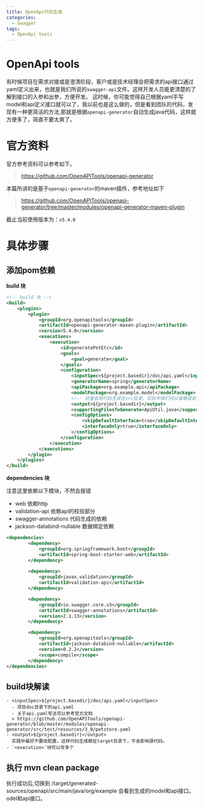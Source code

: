 ```yaml
---
title: OpenApi代码生成
categories:
  - Swagger
tags:
  - OpenApi tools
---
```



# OpenApi tools
有时候项目在需求对接或是澄清阶段，客户或是技术经理会把需求的api接口通过yaml定义出来，也就是我们所说的`swagger-api`文件。这样开发人员能更清楚的了解到接口的入参和出参，方便开发。
这时候，你可能觉得自己根据yaml手写model和api定义接口就可以了，我以前也是这么做的，但是看到团队的代码，发现有一种更简洁的方法,那就是根据`openapi-generator`自动生成java代码，这样就方便多了，简直不要太爽了。

# 官方资料
官方参考资料可以参考如下。
> https://github.com/OpenAPITools/openapi-generator

本篇所讲的是基于`openapi-generator`的maven插件，参考地址如下
> https://github.com/OpenAPITools/openapi-generator/tree/master/modules/openapi-generator-maven-plugin

截止当前使用版本为：`v5.4.0`

# 具体步骤

## 添加pom依赖
**build 块**
```xml
<!-- build 块 -->
<build>
    <plugins>
        <plugin>
            <groupId>org.openapitools</groupId>
            <artifactId>openapi-generator-maven-plugin</artifactId>
            <version>5.4.0</version>
            <executions>
                <execution>
                    <id>generatePetEtc</id>
                    <goals>
                        <goal>generate</goal>
                    </goals>
                    <configuration>
                        <inputSpec>${project.basedir}/doc/api.yaml</inputSpec>
                        <generatorName>spring</generatorName>
                        <apiPackage>org.example.api</apiPackage>
                        <modelPackage>org.example.model</modelPackage>
                        <!-- 这里会将代码生成在src目录，实际中我们可以省略该处 那么代码会生成在target目录 -->
                        <output>${project.basedir}</output>
                        <supportingFilesToGenerate>ApiUtil.java</supportingFilesToGenerate>
                        <configOptions>
                            <skipDefaultInterface>true</skipDefaultInterface>
                            <interfaceOnly>true</interfaceOnly>
                        </configOptions>
                    </configuration>
                </execution>
            </executions>
        </plugin>
    </plugins>
</build>
```
**dependencies 块**

注意这里依赖以下模块，不然会报错
- web 依赖http
- validation-api 依赖api的校验部分
- swagger-annotations 代码生成的依赖
- jackson-databind-nullable 数据绑定依赖

```xml
<dependencies>
        <dependency>
            <groupId>org.springframework.boot</groupId>
            <artifactId>spring-boot-starter-web</artifactId>
        </dependency>
    
        <dependency>
            <groupId>javax.validation</groupId>
            <artifactId>validation-api</artifactId>
        </dependency>

        <dependency>
            <groupId>io.swagger.core.v3</groupId>
            <artifactId>swagger-annotations</artifactId>
            <version>2.1.13</version>
        </dependency>

        <dependency>
            <groupId>org.openapitools</groupId>
            <artifactId>jackson-databind-nullable</artifactId>
            <version>0.2.2</version>
            <scope>compile</scope>
        </dependency>
</dependencies>
```

## build块解读
```
- <inputSpec>${project.basedir}/doc/api.yaml</inputSpec>
  - 项目doc目录下的api.yaml
  - 关于api.yaml写法可以参考官方文档 
  > https://github.com/OpenAPITools/openapi-generator/blob/master/modules/openapi-generator/src/test/resources/3_0/petstore.yaml
- <output>${project.basedir}</output>
  实践中最好不要改配置，这样代码生成都在target目录下，不会影响源代码。
- `<execution>`块可以写多个
```

## 执行 mvn clean package
执行成功后,切换到 /target/generated-sources/openapi/src/main/java/org/example   会看到生成的model和api接口。odel和api接口。